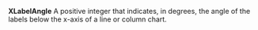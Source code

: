 **XLabelAngle** A positive integer that indicates, in degrees, the angle of the labels below the x-axis of a line or column chart.
